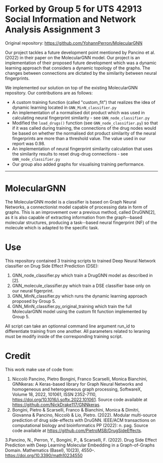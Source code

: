 # Forked by Group 5 for UTS 42913 Social Information and Network Analysis Assignment 3

Original repository: https://github.com/YohannPerron/MolecularGNN

Our project tackles a future development point mentioned by Pancino et al. (2022)
in their paper on the MolecularGNN model. Our project is an implementation of their proposed
future development which was a  dynamic learning approach that considers a 
dynamic topology of the graphs. The changes between connections are dictated by the 
similarity between neural fingerprints.

We implemented our solution on top of the existing MolecularGNN repository. Our contributions are as follows:

- A custom training function (called "custom_fit") that realizes the idea of dynamic learning
located in `GNN_MinN_classifier.py`
- An implementation of a normalised dot product which was used in calculating neural fingerprint
similarity - see `GNN_node_classifier.py`
- Modified the `load_drugs()` function (see `GNN_node_classifier.py`) so that if it was called during training, the connections
of the drug nodes would be based on whether the normalised dot product similarity of the neural fingerprints are more than
a threshold value. The value used in our report was 0.98. 
- An implementation of neural fingerprint similarity calculation that uses the similarity results
to reset drug-drug connections - see `GNN_node_classifier.py`
- Our group also added graphs for visualising training performance.

<hr>

# MolecularGNN
The MolecularGNN model is a classifier is based on Graph Neural Networks, a connectionist model capable of processing data in form of graphs. This is an improvement over a previous method, called DruGNN[2], as it is also capable of extracting information from the graph--based molecular structures, producing a task--based neural fingerprint (NF) of the molecule which is adapted to the specific task.

# Use
This repository contained 3 training scripts to trained Deep Neural Network classifier on Drug Side Effect Prediction (DSE):

1. GNN_node_classifier.py which train a DrugGNN model as described in [2]. 
2. GNN_molecule_classifier.py which train a DSE classifier base only on our neural figerprint.
3. GNN_MinN_classifier.py which runs the dynamic learning approach proposed by Group 5. 
4. GNN_MinN_classifier.py_original_training which train the full MolecularGNN model using the custom
fit function implemented by Group 5.

All script can take an optionnal command line argument run_id to differentiate training from one another. All parameters related to leraning must be modify inside of the corresponding training script.

# Credit
This work make use of code from:

1. Niccolò Pancino, Pietro Bongini, Franco Scarselli, Monica Bianchini,
  GNNkeras: A Keras-based library for Graph Neural Networks and homogeneous and heterogeneous graph processing,
  SoftwareX, Volume 18, 2022, 101061, ISSN 2352-7110, https://doi.org/10.1016/j.softx.2022.101061. Source code available at https://github.com/NickDrake117/GNNkeras.
2. Bongini, Pietro & Scarselli, Franco & Bianchini, Monica & Dimitri, Giovanna & Pancino, Niccolò & Lio, Pietro. (2022).
  Modular multi-source prediction of drug side-effects with DruGNN.
  IEEE/ACM transactions on computational biology and bioinformatics PP (2022): n. pag.
  Source code available at https://github.com/PietroMSB/DrugSideEffects.

3.Pancino, N., Perron, Y., Bongini, P., & Scarselli, F. (2022). Drug Side Effect Prediction with Deep Learning Molecular Embedding in a Graph-of-Graphs Domain. Mathematics (Basel), 10(23), 4550–. https://doi.org/10.3390/math10234550